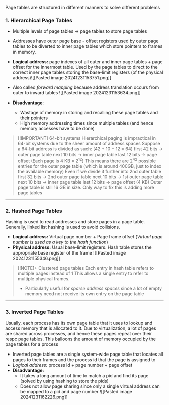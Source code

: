 Page tables are structured in different manners to solve different problems

### 1. Hierarchical Page Tables
- Multiple levels of page tables -> page tables to store page tables
- Addresses have outer page base - offset registers used by outer page tables to be diverted to inner page tables which store pointers to frames in memory. 
- **Logical address:** page indexes of all outer and inner page tables + page offset for the innermost table. Used by the page tables to direct to the correct inner page tables storing the base-limit registers (of the physical address)![[Pasted image 20241231153751.png]]
- Also called *forward mapping* because address translation occurs from outer to inward tables
![[Pasted image 20241231153634.png]]

- **Disadvantage**:
	- Wastage of memory in storing and recalling these page tables and their pointers
	- High memory addressing times since multiple tables (and hence memory accesses have to be done)

>[!IMPORTANT] 64-bit systems
>Hierarchical paging is impractical in 64-bit systems due to the sheer amount of address spaces
> Suppose a 64-bit address is divided as such: (42 + 10 + 12 = 64)
> 	first 42 bits -> outer page table
> 	next 10 bits -> inner page table
> 	last 12 bits -> page offset (Each page is 4 KB = $2^{12}$)
> This means there are $2^{42}$ possible entries for the outer page table (which is around 400GB, just to index the available memory)
> Even if we divide it further into 2nd outer table
> 	first 32 bits -> 2nd outer page table
> 	next 10 bits -> 1st outer page table
> 	next 10 bits -> inner page table
> 	last 12 bits -> page offset (4 KB)
> Outer page table is still 16 GB in size. Only way to fix this is adding more page tables
---
### 2. Hashed Page Tables
Hashing is used to read addresses and store pages in a page table. Generally, linked list hashing is used to avoid collisions. 
- **Logical address:** Virtual page number + Page frame offset (*Virtual page number is used as a key to the hash function*)
- **Physical address:** Usual base-limit registers. Hash table stores the appropriate base register of the frame ![[Pasted image 20241231155346.png]]

> [!NOTE]+ Clustered page tables
> Each entry in hash table refers to multiple pages instead of 1
> This allows a single entry to refer to multiple physical frames.
> - Particularly useful for *sparse address spaces* since a lot of empty memory need not receive its own entry on the page table
---
### 3. Inverted Page Tables
Usually, each process has its own page table that it uses to lookup and access memory that is allocated to it. Due to virtualization, a lot of pages are shared across processes, and hence these pages repeat over their respc page tables. This balloons the amount of memory occupied by the page tables for a process
- Inverted page tables are a single system-wide page table that locates all pages to their frames and the process id that the page is assigned to
- *Logical address:* process id + page number + page offset
- **Disadvantage:**
	- It takes a long amount of time to match a pid and find its page (solved by using hashing to store the pids)
	- Does not allow page sharing since only a single virtual address can be mapped to a pid and page number
![[Pasted image 20241231162226.png]]

